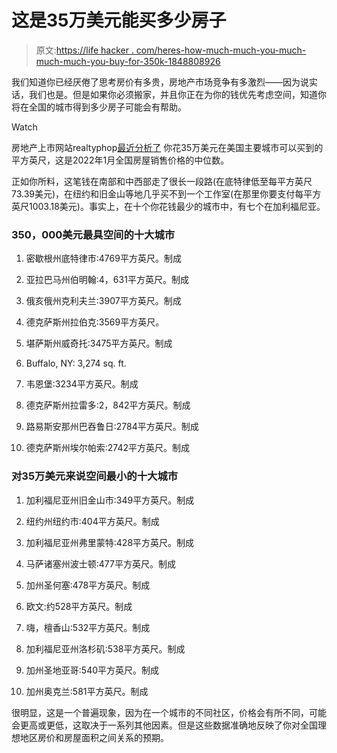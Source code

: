# 这是35万美元能买多少房子

> 原文:[https://life hacker . com/heres-how-much-much-you-much-much-much-you-buy-for-350k-1848808926](https://lifehacker.com/heres-how-much-house-you-can-buy-for-350k-1848808926)

我们知道你已经厌倦了思考房价有多贵，房地产市场竞争有多激烈——因为说实话，我们也是。但是如果你必须搬家，并且你正在为你的钱优先考虑空间，知道你将在全国的城市得到多少房子可能会有帮助。

Watch

房地产上市网站realtyphop[最近分析了](https://www.realtyhop.com/blog/how-much-square-footage-350k-gets-you/) 你花35万美元在美国主要城市可以买到的平方英尺，这是2022年1月全国房屋销售价格的中位数。

正如你所料，这笔钱在南部和中西部走了很长一段路(在底特律低至每平方英尺73.39美元)，在纽约和旧金山等地几乎买不到一个工作室(在那里你要支付每平方英尺1003.18美元)。事实上，在十个你花钱最少的城市中，有七个在加利福尼亚。

### 350，000美元最具空间的十大城市

1.  密歇根州底特律市:4769平方英尺。制成

2.  亚拉巴马州伯明翰:4，631平方英尺。制成

3.  俄亥俄州克利夫兰:3907平方英尺。制成

4.  德克萨斯州拉伯克:3569平方英尺。

5.  堪萨斯州威奇托:3475平方英尺。制成

6.  Buffalo, NY: 3,274 sq. ft.

7.  韦恩堡:3234平方英尺。制成

8.  德克萨斯州拉雷多:2，842平方英尺。制成

9.  路易斯安那州巴吞鲁日:2784平方英尺。制成

10.  德克萨斯州埃尔帕索:2742平方英尺。制成

### 对35万美元来说空间最小的十大城市

1.  加利福尼亚州旧金山市:349平方英尺。制成

2.  纽约州纽约市:404平方英尺。制成

3.  加利福尼亚州弗里蒙特:428平方英尺。制成

4.  马萨诸塞州波士顿:477平方英尺。制成

5.  加州圣何塞:478平方英尺。制成

6.  欧文:约528平方英尺。制成

7.  嗨，檀香山:532平方英尺。制成

8.  加利福尼亚州洛杉矶:538平方英尺。制成

9.  加州圣地亚哥:540平方英尺。制成

10.  加州奥克兰:581平方英尺。制成

很明显，这是一个普遍现象，因为在一个城市的不同社区，价格会有所不同，可能会更高或更低，这取决于一系列其他因素。但是这些数据准确地反映了你对全国理想地区房价和房屋面积之间关系的预期。